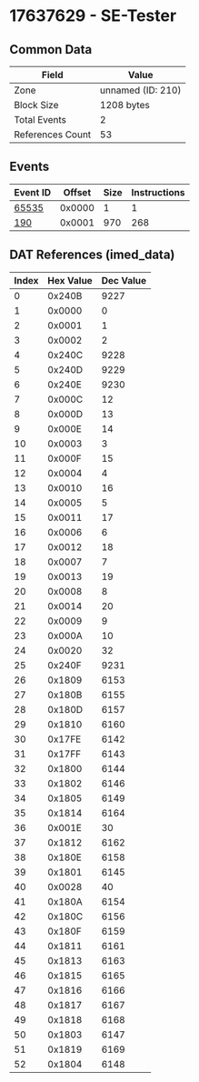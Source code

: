 # 17637629 - SE-Tester

## Common Data

| Field            | Value             |
|------------------|-------------------|
| Zone             | unnamed (ID: 210) |
| Block Size       | 1208 bytes        |
| Total Events     | 2                 |
| References Count | 53                |

## Events

| Event ID            | Offset   |   Size |   Instructions |
|---------------------|----------|--------|----------------|
| [65535](./65535.md) | 0x0000   |      1 |              1 |
| [190](./190.md)     | 0x0001   |    970 |            268 |

## DAT References (imed_data)

|   Index | Hex Value   |   Dec Value |
|---------|-------------|-------------|
|       0 | 0x240B      |        9227 |
|       1 | 0x0000      |           0 |
|       2 | 0x0001      |           1 |
|       3 | 0x0002      |           2 |
|       4 | 0x240C      |        9228 |
|       5 | 0x240D      |        9229 |
|       6 | 0x240E      |        9230 |
|       7 | 0x000C      |          12 |
|       8 | 0x000D      |          13 |
|       9 | 0x000E      |          14 |
|      10 | 0x0003      |           3 |
|      11 | 0x000F      |          15 |
|      12 | 0x0004      |           4 |
|      13 | 0x0010      |          16 |
|      14 | 0x0005      |           5 |
|      15 | 0x0011      |          17 |
|      16 | 0x0006      |           6 |
|      17 | 0x0012      |          18 |
|      18 | 0x0007      |           7 |
|      19 | 0x0013      |          19 |
|      20 | 0x0008      |           8 |
|      21 | 0x0014      |          20 |
|      22 | 0x0009      |           9 |
|      23 | 0x000A      |          10 |
|      24 | 0x0020      |          32 |
|      25 | 0x240F      |        9231 |
|      26 | 0x1809      |        6153 |
|      27 | 0x180B      |        6155 |
|      28 | 0x180D      |        6157 |
|      29 | 0x1810      |        6160 |
|      30 | 0x17FE      |        6142 |
|      31 | 0x17FF      |        6143 |
|      32 | 0x1800      |        6144 |
|      33 | 0x1802      |        6146 |
|      34 | 0x1805      |        6149 |
|      35 | 0x1814      |        6164 |
|      36 | 0x001E      |          30 |
|      37 | 0x1812      |        6162 |
|      38 | 0x180E      |        6158 |
|      39 | 0x1801      |        6145 |
|      40 | 0x0028      |          40 |
|      41 | 0x180A      |        6154 |
|      42 | 0x180C      |        6156 |
|      43 | 0x180F      |        6159 |
|      44 | 0x1811      |        6161 |
|      45 | 0x1813      |        6163 |
|      46 | 0x1815      |        6165 |
|      47 | 0x1816      |        6166 |
|      48 | 0x1817      |        6167 |
|      49 | 0x1818      |        6168 |
|      50 | 0x1803      |        6147 |
|      51 | 0x1819      |        6169 |
|      52 | 0x1804      |        6148 |
